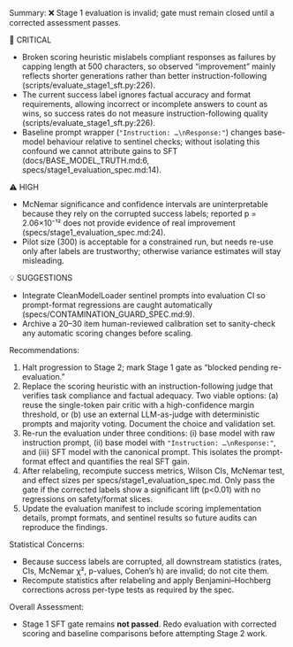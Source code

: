 Summary: ❌ Stage 1 evaluation is invalid; gate must remain closed until a corrected assessment passes.

🚨 CRITICAL
- Broken scoring heuristic mislabels compliant responses as failures by capping length at 500 characters, so observed “improvement” mainly reflects shorter generations rather than better instruction-following (scripts/evaluate_stage1_sft.py:226).
- The current success label ignores factual accuracy and format requirements, allowing incorrect or incomplete answers to count as wins, so success rates do not measure instruction-following quality (scripts/evaluate_stage1_sft.py:226).
- Baseline prompt wrapper (`"Instruction: …\nResponse:"`) changes base-model behaviour relative to sentinel checks; without isolating this confound we cannot attribute gains to SFT (docs/BASE_MODEL_TRUTH.md:6, specs/stage1_evaluation_spec.md:14).

⚠️ HIGH
- McNemar significance and confidence intervals are uninterpretable because they rely on the corrupted success labels; reported p = 2.06×10⁻¹² does not provide evidence of real improvement (specs/stage1_evaluation_spec.md:24).
- Pilot size (300) is acceptable for a constrained run, but needs re-use only after labels are trustworthy; otherwise variance estimates will stay misleading.

💡 SUGGESTIONS
- Integrate CleanModelLoader sentinel prompts into evaluation CI so prompt-format regressions are caught automatically (specs/CONTAMINATION_GUARD_SPEC.md:9).
- Archive a 20–30 item human-reviewed calibration set to sanity-check any automatic scoring changes before scaling.

Recommendations:
1. Halt progression to Stage 2; mark Stage 1 gate as “blocked pending re-evaluation.”
2. Replace the scoring heuristic with an instruction-following judge that verifies task compliance and factual adequacy. Two viable options: (a) reuse the single-token pair critic with a high-confidence margin threshold, or (b) use an external LLM-as-judge with deterministic prompts and majority voting. Document the choice and validation set.
3. Re-run the evaluation under three conditions: (i) base model with raw instruction prompt, (ii) base model with `"Instruction: …\nResponse:"`, and (iii) SFT model with the canonical prompt. This isolates the prompt-format effect and quantifies the real SFT gain.
4. After relabeling, recompute success metrics, Wilson CIs, McNemar test, and effect sizes per specs/stage1_evaluation_spec.md. Only pass the gate if the corrected labels show a significant lift (p<0.01) with no regressions on safety/format slices.
5. Update the evaluation manifest to include scoring implementation details, prompt formats, and sentinel results so future audits can reproduce the findings.

Statistical Concerns:
- Because success labels are corrupted, all downstream statistics (rates, CIs, McNemar χ², p-values, Cohen’s h) are invalid; do not cite them.
- Recompute statistics after relabeling and apply Benjamini–Hochberg corrections across per-type tests as required by the spec.

Overall Assessment:
- Stage 1 SFT gate remains **not passed**. Redo evaluation with corrected scoring and baseline comparisons before attempting Stage 2 work.
